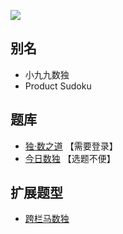 ![](https://cn.sudoku.today/pic/03/product/58918_484269.png)

## 别名
- 小九九数独
- Product Sudoku

## 题库
- [独·数之道](http://www.sudokufans.org.cn/lx/game.index.php?type=99) 【需要登录】
- [今日数独](https://cn.sudoku.today/g-products-sudoku/) 【选题不便】

## 扩展题型
- [跨栏马数独](../../混合类/跨栏马数独.md)